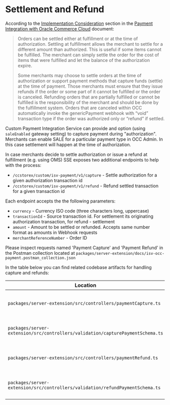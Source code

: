 # Settlement and Refund <!-- omit in toc -->

According to the [Implementation Consideration](https://community.oracle.com/docs/DOC-1032741#jive_content_id_Settlement) section in the [Payment Integration with Oracle Commerce Cloud](https://community.oracle.com/docs/DOC-1032741) document:
> Orders can be settled either at fulfillment or at the time of authorization.  Settling at fulfillment allows the merchant to settle for a different amount than authorized.  This is useful if some items cannot be fulfilled.  The merchant can simply settle the order for the cost of items that were fulfilled and let the balance of the authorization expire.
>
> Some merchants may choose to settle orders at the time of authorization or support payment methods that capture funds (settle) at the time of payment.  Those merchants must ensure that they issue refunds if the order or some part of it cannot be fulfilled or the order is canceled. Refunding orders that are partially fulfilled or cannot be fulfilled is the responsibility of the merchant and should be done by the fulfillment system.  Orders that are canceled within OCC automatically invoke the  genericPayment webhook with “void” transaction type if the order was authorized only or “refund” if settled.

Custom Payment Integration Service can provide and option (using `saleEnabled` gateway setting) to capture payment during "authorization". Merchants can enable SALE for a particular payment type in OCC Admin. In this case settlement will happen at the time of authorization.

In case merchants decide to settle authorization or issue a refund at fulfillment (e.g. using OMS) SSE exposes two additional endpoints to help with the process:

- `/ccstorex/custom/isv-payment/v1/capture` - Settle authorization for a given authorization transaction id
- `/ccstorex/custom/isv-payment/v1/refund` - Refund settled transaction for a given transaction id

Each endpoint accepts the the following parameters:

- `currency` - Currency ISO code (three  characters long, uppercase)
- `transactionId` - Source transaction id. For settlement its originating authorization transaction, for refund - settlement
- `amount` - Amount to be settled or refunded. Accepts same number format as amounts in Webhook requests
- `merchantReferenceNumber` - Order ID

Please inspect requests named 'Payment Capture' and 'Payment Refund' in the Postman collection located at `packages/server-extension/docs/isv-occ-payment.postman_collection.json`

In the table below you can find related codebase artifacts for handling capture  and refunds:

| **Location**                                                                   | **Description**                        |
|--------------------------------------------------------------------------------|----------------------------------------|
| `packages/server-extension/src/controllers/paymentCapture.ts`                  | Controller handling capture requests   |
| `packages/server-extension/src/controllers/validation/capturePaymentSchema.ts` | Validation schema for capture requests |
| `packages/server-extension/src/controllers/paymentRefund.ts`                   | Controller handling refund requests    |
| `packages/server-extension/src/controllers/validation/refundPaymentSchema.ts`  | Validation schema for refund requests  |
